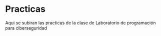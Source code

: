 # Practicas
Aqui se subiran las practicas de la clase de Laboratorio de programación para ciberseguridad
